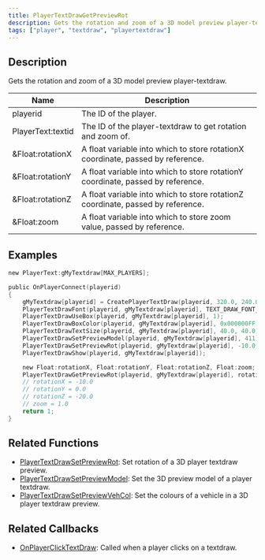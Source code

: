 ```yaml
---
title: PlayerTextDrawGetPreviewRot
description: Gets the rotation and zoom of a 3D model preview player-textdraw.
tags: ["player", "textdraw", "playertextdraw"]
---
```


<VersionWarn version='omp v1.1.0.2612' />

## Description

Gets the rotation and zoom of a 3D model preview player-textdraw.

| Name              | Description                                                                     |
| ----------------- | ------------------------------------------------------------------------------- |
| playerid          | The ID of the player.                                                           |
| PlayerText:textid | The ID of the player-textdraw to get rotation and zoom of.                      |
| &Float:rotationX  | A float variable into which to store rotationX coordinate, passed by reference. |
| &Float:rotationY  | A float variable into which to store rotationY coordinate, passed by reference. |
| &Float:rotationZ  | A float variable into which to store rotationZ coordinate, passed by reference. |
| &Float:zoom       | A float variable into which to store zoom value, passed by reference.           |

## Examples

```c
new PlayerText:gMyTextdraw[MAX_PLAYERS];

public OnPlayerConnect(playerid)
{
    gMyTextdraw[playerid] = CreatePlayerTextDraw(playerid, 320.0, 240.0, "_");
    PlayerTextDrawFont(playerid, gMyTextdraw[playerid], TEXT_DRAW_FONT_MODEL_PREVIEW);
    PlayerTextDrawUseBox(playerid, gMyTextdraw[playerid], 1);
    PlayerTextDrawBoxColor(playerid, gMyTextdraw[playerid], 0x000000FF);
    PlayerTextDrawTextSize(playerid, gMyTextdraw[playerid], 40.0, 40.0);
    PlayerTextDrawSetPreviewModel(playerid, gMyTextdraw[playerid], 411);
    PlayerTextDrawSetPreviewRot(playerid, gMyTextdraw[playerid], -10.0, 0.0, -20.0, 1.0);
    PlayerTextDrawShow(playerid, gMyTextdraw[playerid]);

    new Float:rotationX, Float:rotationY, Float:rotationZ, Float:zoom;
    PlayerTextDrawGetPreviewRot(playerid, gMyTextdraw[playerid], rotationX, rotationY, rotationZ, zoom);
    // rotationX = -10.0
    // rotationY = 0.0
    // rotationZ = -20.0
    // zoom = 1.0
    return 1;
}
```

## Related Functions

- [PlayerTextDrawSetPreviewRot](PlayerTextDrawSetPreviewRot): Set rotation of a 3D player textdraw preview.
- [PlayerTextDrawSetPreviewModel](PlayerTextDrawSetPreviewModel): Set the 3D preview model of a player textdraw.
- [PlayerTextDrawSetPreviewVehCol](PlayerTextDrawSetPreviewVehCol): Set the colours of a vehicle in a 3D player textdraw preview.

## Related Callbacks

- [OnPlayerClickTextDraw](../callbacks/OnPlayerClickTextDraw): Called when a player clicks on a textdraw.
